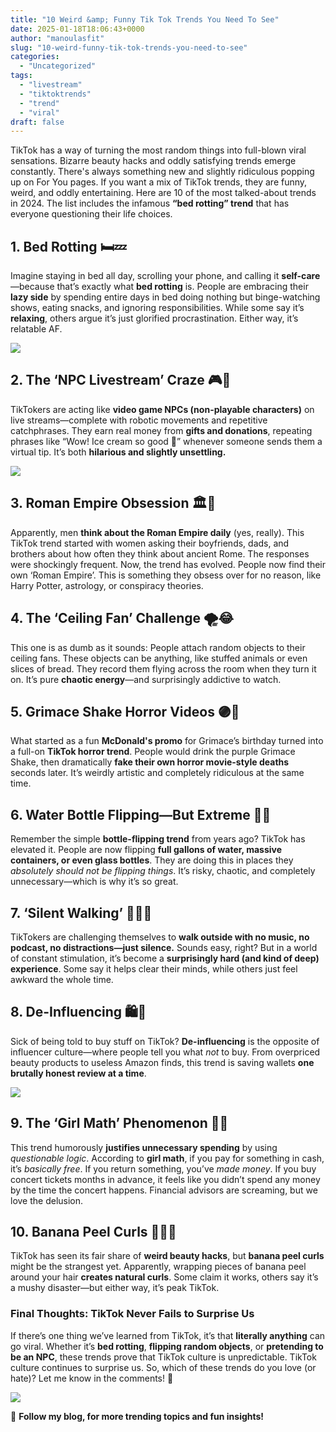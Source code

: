```yaml
---
title: "10 Weird &amp; Funny Tik Tok Trends You Need To See"
date: 2025-01-18T18:06:43+0000
author: "manoulasfit"
slug: "10-weird-funny-tik-tok-trends-you-need-to-see"
categories:
  - "Uncategorized"
tags:
  - "livestream"
  - "tiktoktrends"
  - "trend"
  - "viral"
draft: false
---
```

TikTok has a way of turning the most random things into full-blown viral sensations. Bizarre beauty hacks and oddly satisfying trends emerge constantly. There's always something new and slightly ridiculous popping up on For You pages. If you want a mix of TikTok trends, they are funny, weird, and oddly entertaining. Here are 10 of the most talked-about trends in 2024. The list includes the infamous **“bed rotting” trend** that has everyone questioning their life choices.

## **1. Bed Rotting 🛏️💤**

Imagine staying in bed all day, scrolling your phone, and calling it **self-care**—because that’s exactly what **bed rotting** is. People are embracing their **lazy side** by spending entire days in bed doing nothing but binge-watching shows, eating snacks, and ignoring responsibilities. While some say it’s **relaxing**, others argue it’s just glorified procrastination. Either way, it’s relatable AF.

![](/a-picture-of-a-woman-in-a-messy-bed-surrounded.png)

## **2. The ‘NPC Livestream’ Craze 🎮🤖**

TikTokers are acting like **video game NPCs (non-playable characters)** on live streams—complete with robotic movements and repetitive catchphrases. They earn real money from **gifts and donations**, repeating phrases like “Wow! Ice cream so good 🍦” whenever someone sends them a virtual tip. It’s both **hilarious and slightly unsettling.**

![](/a-woman-who-live-streaming-to-her-followers-on-tik.png)

## **3. Roman Empire Obsession 🏛️🤔**

Apparently, men **think about the Roman Empire daily** (yes, really). This TikTok trend started with women asking their boyfriends, dads, and brothers about how often they think about ancient Rome. The responses were shockingly frequent. Now, the trend has evolved. People now find their own ‘Roman Empire’. This is something they obsess over for no reason, like Harry Potter, astrology, or conspiracy theories.

## **4. The ‘Ceiling Fan’ Challenge 🌪️😂**

This one is as dumb as it sounds: People attach random objects to their ceiling fans. These objects can be anything, like stuffed animals or even slices of bread. They record them flying across the room when they turn it on. It’s pure **chaotic energy**—and surprisingly addictive to watch.

## **5. Grimace Shake Horror Videos 🟣🥤**

What started as a fun **McDonald's promo** for Grimace’s birthday turned into a full-on **TikTok horror trend**. People would drink the purple Grimace Shake, then dramatically **fake their own horror movie-style deaths** seconds later. It’s weirdly artistic and completely ridiculous at the same time.

## **6. Water Bottle Flipping—But Extreme 🚰🎯**

Remember the simple **bottle-flipping trend** from years ago? TikTok has elevated it. People are now flipping **full gallons of water, massive containers, or even glass bottles**. They are doing this in places they *absolutely should not be flipping things*. It’s risky, chaotic, and completely unnecessary—which is why it’s so great.

## **7. ‘Silent Walking’ 🚶‍♀️🤫**

TikTokers are challenging themselves to **walk outside with no music, no podcast, no distractions—just silence.** Sounds easy, right? But in a world of constant stimulation, it’s become a **surprisingly hard (and kind of deep) experience**. Some say it helps clear their minds, while others just feel awkward the whole time.

## **8. De-Influencing 🛍️🚫**

Sick of being told to buy stuff on TikTok? **De-influencing** is the opposite of influencer culture—where people tell you what *not* to buy. From overpriced beauty products to useless Amazon finds, this trend is saving wallets **one brutally honest review at a time**.

![](/show-an-image-of-a-online-community-of-fans-of-2.png)

## **9. The ‘Girl Math’ Phenomenon 🧮💸**

This trend humorously **justifies unnecessary spending** by using *questionable logic*. According to **girl math**, if you pay for something in cash, it’s *basically free*. If you return something, you’ve *made money*. If you buy concert tickets months in advance, it feels like you didn’t spend any money by the time the concert happens. Financial advisors are screaming, but we love the delusion.

## **10. Banana Peel Curls 🍌💁‍♀️**

TikTok has seen its fair share of **weird beauty hacks**, but **banana peel curls** might be the strangest yet. Apparently, wrapping pieces of banana peel around your hair **creates natural curls**. Some claim it works, others say it’s a mushy disaster—but either way, it’s peak TikTok.

### **Final Thoughts: TikTok Never Fails to Surprise Us**

If there’s one thing we’ve learned from TikTok, it’s that **literally anything** can go viral. Whether it’s **bed rotting**, **flipping random objects**, or **pretending to be an NPC**, these trends prove that TikTok culture is unpredictable. TikTok culture continues to surprise us. So, which of these trends do you love (or hate)? Let me know in the comments! 🚀

![](/make-a-picture-portraying-tik-tok-5.png)

🚀 **Follow my blog, for more trending topics and fun insights!**